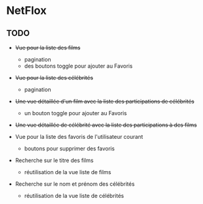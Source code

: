 # NetFlox
## TODO
* ~~Vue pour la liste des films~~
  + pagination
  + des boutons toggle pour ajouter au Favoris
* ~~Vue pour la liste des célébrités~~
  + pagination

* ~~Une vue détaillée d'un film avec la liste des participations de célébrités~~
  + un bouton toggle pour ajouter au Favoris

* ~~Une vue détaillée de célébrité avec la liste des participations à des films~~

* Vue pour la liste des favoris de l'utilisateur courant
  + boutons pour supprimer des favoris

* Recherche sur le titre des films
  + réutilisation de la vue liste de films
* Recherche sur le nom et prénom des célébrités
  + réutilisation de la vue liste de célébrités
